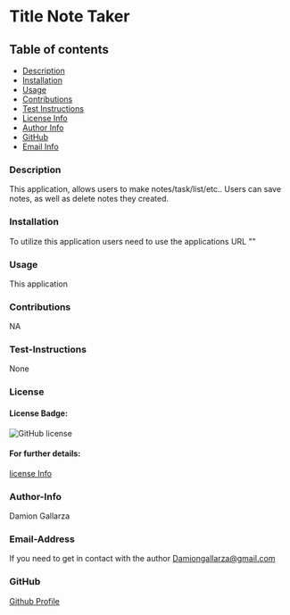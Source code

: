 # Title Note Taker

  ## Table of contents
  - [Description](#description)
  - [Installation](#installation)
  - [Usage](#usage)
  - [Contributions](#contributions)
  - [Test Instructions](#test-instructions)
  - [License Info](#license)
  - [Author Info](#author-info)
  - [GitHub](#GitHub)
  - [Email Info](#email-address)




  ### Description
  This application, allows users to make notes/task/list/etc.. Users can save notes, as well as delete notes they created.

  ### Installation 
  To utilize this application users need to use the applications URL ""

  ### Usage 
  This application 

  ### Contributions
  NA

  ### Test-Instructions
  None

  ### License
  #### License Badge:
  ![GitHub license](https://img.shields.io/badge/license-None-blue.svg)
  #### For further details:
  [license Info](https://choosealicense.com/licenses/)

  ### Author-Info
  Damion Gallarza

  ### Email-Address
  If you need to get in contact with the author
  Damiongallarza@gmail.com

  

  ### GitHub
  [Github Profile](https://github.com/DamionG22)